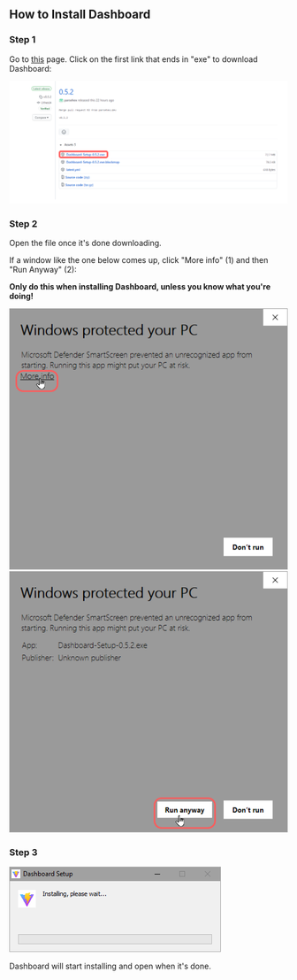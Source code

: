 ## How to Install Dashboard

### Step 1

Go to [this](https://github.com/parsehex/dashboard2/releases/latest) page. Click on the first link that ends in "exe" to download Dashboard:

![For example, click on "Dashboard-Setup-0.5.2.exe"](assets/install-01.png)

### Step 2

Open the file once it's done downloading.

If a window like the one below comes up, click "More info" (1) and then "Run Anyway" (2):

**Only do this when installing Dashboard, unless you know what you're doing!**

![Click "More info"](assets/install-02.png)
![Click "Run Anyway"](assets/install-03.png)

### Step 3

![Dashboard installs itself](assets/install-04.png)

Dashboard will start installing and open when it's done.
